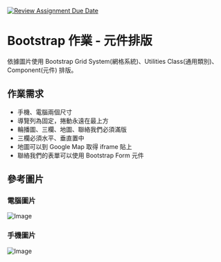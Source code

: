 [![Review Assignment Due Date](https://classroom.github.com/assets/deadline-readme-button-22041afd0340ce965d47ae6ef1cefeee28c7c493a6346c4f15d667ab976d596c.svg)](https://classroom.github.com/a/Dz3ivleT)
# Bootstrap 作業 - 元件排版

依據圖片使用 Bootstrap Grid System(網格系統)、Utilities Class(通用類別)、Component(元件) 排版。

## 作業需求

- 手機、電腦兩個尺寸
- 導覽列為固定，捲動永遠在最上方
- 輪播圖、三欄、地圖、聯絡我們必須滿版
- 三欄必須水平、垂直置中
- 地圖可以到 Google Map 取得 iframe 貼上
- 聯絡我們的表單可以使用 Bootstrap Form 元件

## 參考圖片

### 電腦圖片

![Image](https://i.imgur.com/T6xcHWk.jpeg)
  
### 手機圖片

![Image](https://i.imgur.com/VoJQRZi.png)
